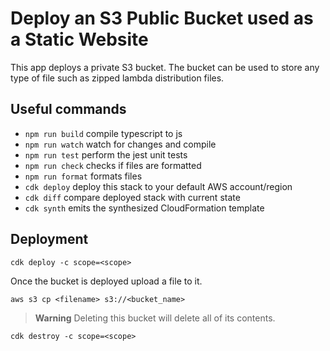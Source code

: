 # Deploy an S3 Public Bucket used as a Static Website

This app deploys a private S3 bucket. The bucket can be used to store any type of file such as zipped lambda distribution files.

## Useful commands

- `npm run build` compile typescript to js
- `npm run watch` watch for changes and compile
- `npm run test` perform the jest unit tests
- `npm run check` checks if files are formatted
- `npm run format` formats files
- `cdk deploy` deploy this stack to your default AWS account/region
- `cdk diff` compare deployed stack with current state
- `cdk synth` emits the synthesized CloudFormation template

## Deployment

`cdk deploy -c scope=<scope>`

Once the bucket is deployed upload a file to it.

`aws s3 cp <filename> s3://<bucket_name>`

> **Warning** Deleting this bucket will delete all of its contents.

`cdk destroy -c scope=<scope>`
